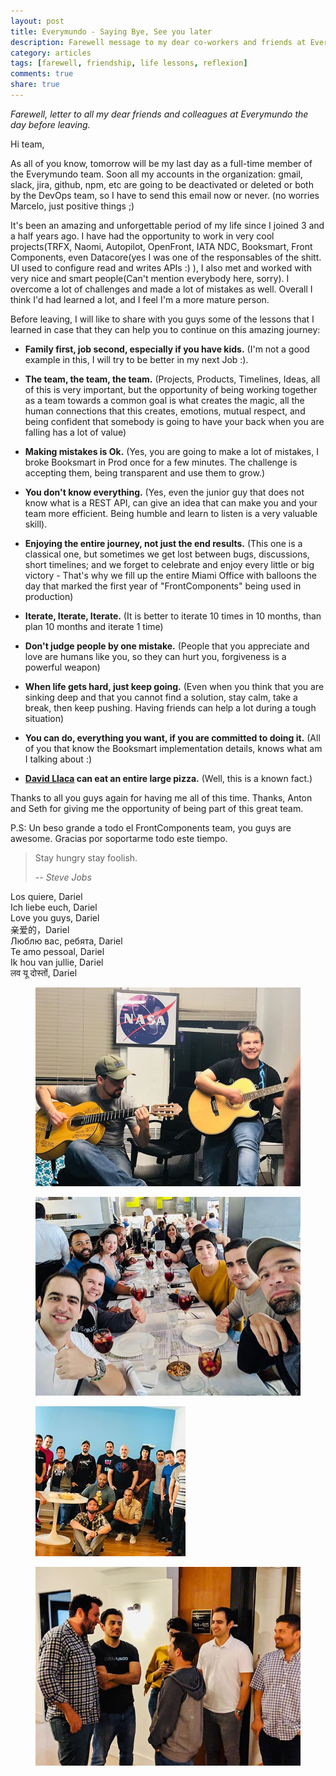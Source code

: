 ```yaml
---
layout: post
title: Everymundo - Saying Bye, See you later
description: Farewell message to my dear co-workers and friends at Everymundo.
category: articles
tags: [farewell, friendship, life lessons, reflexion]
comments: true
share: true
---
```


*Farewell, letter to all my dear friends and colleagues at Everymundo the day before leaving.*

Hi team,

As all of you know, tomorrow will be my last day as a full-time member of the Everymundo team. Soon all my accounts in the organization: gmail, slack, jira, github, npm, etc are going to be deactivated or deleted or both by the DevOps team, so I have to send this email now or never. (no worries Marcelo, just positive things ;)

It's been an amazing and unforgettable period of my life since I joined 3 and a half years ago. I have had the opportunity to work in very cool projects(TRFX, Naomi, Autopilot, OpenFront, IATA NDC, Booksmart, Front Components, even Datacore(yes I was one of the responsables of the shitt. UI used to configure read and writes APIs :) ), I also met and worked with very nice and smart people(Can't mention everybody here, sorry). I overcome a lot of challenges and made a lot of mistakes as well. Overall I think I'd had learned a lot, and I feel I'm a more mature person. 

Before leaving, I will like to share with you guys some of the lessons that I learned in case that they can help you to continue on this amazing journey:

- **Family first, job second, especially if you have kids.** (I'm not a good example in this, I will try to be better in my next Job :).

- **The team, the team, the team.** (Projects, Products, Timelines, Ideas, all of this is very important, but the opportunity of being working together as a team towards a common goal is what creates the magic, all the human connections that this creates, emotions, mutual respect, and being confident that somebody is going to have your back when you are falling has a lot of value)

- **Making mistakes is Ok.** (Yes, you are going to make a lot of mistakes, I broke Booksmart in Prod once for a few minutes. The challenge is accepting them, being transparent and use them to grow.) 

- **You don't know everything.** (Yes, even the junior guy that does not know what is a REST API, can give an idea that can make you and your team more efficient. Being humble and learn to listen is a very valuable skill).

- **Enjoying the entire journey, not just the end results.** (This one is a classical one, but sometimes we get lost between bugs, discussions, short timelines; and we forget to celebrate and enjoy every little or big victory - That's why we fill up the entire Miami Office with balloons the day that marked the first year of "FrontComponents" being used in production)

-  **Iterate, Iterate, Iterate.**  (It is better to iterate 10 times in 10 months, than plan 10 months and iterate 1 time)

-  **Don't judge people by one mistake.** (People that you appreciate and love are humans like you, so they can hurt you,  forgiveness is a powerful weapon)

- **When life gets hard, just keep going.** (Even when you think that you are sinking deep and that you cannot find a solution, stay calm, take a break, then keep pushing. Having friends can help a lot during a tough situation)

- **You can do, everything you want, if you are committed to doing it.** (All of you that know the Booksmart implementation details, knows what am I talking about :)

- **[David Llaca](https://twitter.com/jivetuna) can eat an entire large pizza.** (Well, this is a known fact.)

Thanks to all you guys again for having me all of this time. Thanks, Anton and Seth for giving me the opportunity of being part of this great team.

P.S: Un beso grande a todo el FrontComponents team, you guys are awesome. Gracias por soportarme todo este tiempo.

> Stay hungry stay foolish.
>
> --             <cite>Steve Jobs</cite>

Los quiere, Dariel  
Ich liebe euch, Dariel   
Love you guys, Dariel  
亲爱的，Dariel  
Люблю вас, ребята, Dariel  
Te amo pessoal, Dariel  
Ik hou van jullie, Dariel   
लव यू दोस्तों, Dariel  

<figure>
	<img src="/images/2019-01-18-everymundo-saying-bye-see-you-later/playing-guitar.jpg">
</figure>
<figure>
	<img src="/images/2019-01-18-everymundo-saying-bye-see-you-later/last-lunch-everymundo.jpg">
</figure>
<figure>
	<img src="/images/2019-01-18-everymundo-saying-bye-see-you-later/the-group.jpg">
</figure>
<figure>
	<img src="/images/2019-01-18-everymundo-saying-bye-see-you-later/anton-and-the-team.jpg">
</figure>


